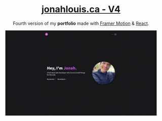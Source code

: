 <h1 align="center">
  <a href="https://jonahlouis.ca/">jonahlouis.ca - V4</a>
</h1>
<p align="center">
  Fourth version of my <b>portfolio</b> made with <a href="https://www.framer.com/motion/" target="_blank">Framer Motion</a> & <a href="https://reactjs.org/docs/hooks-overview.html" target="_blank">React</a>.
</p>
<div align="center">
   <img src="public/jonah-louis-thumb.png" width="95%" height="95%">
</div>

